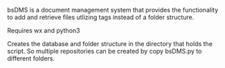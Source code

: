 bsDMS is a document management system that provides the functionality to add and retrieve files utlizing tags instead of a folder structure.

Requires wx and python3

Creates the database and folder structure in the directory that holds the script.  So multiple repositories can be created by copy bsDMS.py to different folders.
